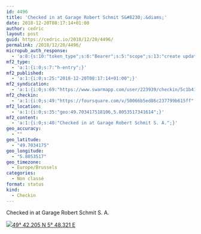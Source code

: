 ```yaml
---
id: 4496
title: 'Checked in at Garage Robert Schmit S&#8230;.&diams;'
date: 2018-12-20T08:17:14+01:00
author: cedric
layout: post
guid: https://cedric.io/2018/12/20/4496/
permalink: /2018/12/20/4496/
micropub_auth_response:
  - 'a:8:{s:10:"token_type";s:6:"Bearer";s:5:"scope";s:13:"create update";s:2:"me";s:18:"https://cedric.io/";s:9:"issued_by";s:45:"https://cedric.io/wp-json/indieauth/1.0/token";s:9:"client_id";s:27:"https://ownyourswarm.p3k.io";s:9:"issued_at";i:1542614471;s:4:"user";i:1;s:13:"last_accessed";i:1545290252;}'
mf2_type:
  - 'a:1:{i:0;s:7:"h-entry";}'
mf2_published:
  - 'a:1:{i:0;s:25:"2018-12-20T08:17:14+01:00";}'
mf2_syndication:
  - 'a:1:{i:0;s:69:"https://www.swarmapp.com/user/223939/checkin/5c1b41faccad6b002c154fcc";}'
mf2_checkin:
  - 'a:1:{i:0;s:49:"https://foursquare.com/v/50066b5ed86c237799b615ff";}'
mf2_location:
  - 'a:1:{i:0;s:35:"geo:49.703417518106,5.8053517341614";}'
mf2_content:
  - 'a:1:{i:0;s:40:"Checked in at Garage Robert Schmit S. A.";}'
geo_accuracy:
  - ""
geo_latitude:
  - "49.7034175"
geo_longitude:
  - "5.8053517"
geo_timezone:
  - Europe/Brussels
categories:
  - Non classé
format: status
kind:
  - Checkin
---
```

Checked in at Garage Robert Schmit S. A.

<p class="sloc-display">
  <img class="icon-location" aria-label="Location: " aria-hidden="true" src="https://cedric.io/wp-content/plugins/simple-location/location.svg" /><span class="p-location"><data class="p-latitude" value="49.703418"></data><data class="p-longitude" value="5.805352"></data><a href="https://www.openstreetmap.org/?mlat=49.7034175&mlon=5.8053517#map=13/49.7034175/5.8053517">49° 42.205 N 5° 48.321 E</a></span>
</p>